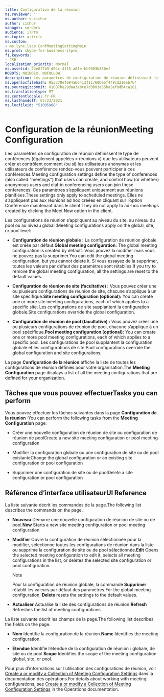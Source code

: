 ```yaml
---
title: Configuration de la réunion
ms.reviewer: ''
ms.author: v-cichur
author: cichur
manager: serdars
audience: ITPro
ms.topic: article
ms.custom:
- ms.lync.lscp.ConfMeetingSettingMain
ms.prod: skype-for-business-itpro
f1.keywords:
- CSH
localization_priority: Normal
ms.assetid: 24e8f749-d54c-4315-a8fe-bb9303b356ef
ROBOTS: NOINDEX, NOFOLLOW
description: Les paramètres de configuration de réunion définissent le type de conférences (également appelées « événements de réunion » ) que les utilisateurs peuvent créer, et contrôlent comment (ou si) les utilisateurs anonymes et les utilisateurs de conférence rendez-vous peuvent participer à ces conférences. Ces paramètres s’appliquent uniquement aux réunions planifiées. Elles ne s’appliquent pas aux réunions ad hoc créées en cliquant sur l’option Conférence maintenant dans le client.
ms.openlocfilehash: 053378ef694a66413f11760be5f449cd21e6b764
ms.sourcegitcommit: 01087be29daa3abce7d3b03a55ba5ef8db4ca161
ms.translationtype: MT
ms.contentlocale: fr-FR
ms.lasthandoff: 03/23/2021
ms.locfileid: "51095968"
---
```

# <a name="meeting-configuration"></a><span data-ttu-id="12987-105">Configuration de la réunion</span><span class="sxs-lookup"><span data-stu-id="12987-105">Meeting Configuration</span></span>

<span data-ttu-id="12987-106">Les paramètres de configuration de réunion définissent le type de conférences (également appelées « réunions ») que les utilisateurs peuvent créer et contrôlent comment (ou si) les utilisateurs anonymes et les utilisateurs de conférence rendez-vous peuvent participer à ces conférences.</span><span class="sxs-lookup"><span data-stu-id="12987-106">Meeting configuration settings define the type of conferences (also called "meetings") that users can create, and control how (or whether) anonymous users and dial-in conferencing users can join these conferences.</span></span> <span data-ttu-id="12987-107">Ces paramètres s’appliquent uniquement aux réunions planifiées.</span><span class="sxs-lookup"><span data-stu-id="12987-107">These settings only apply to scheduled meetings.</span></span> <span data-ttu-id="12987-108">Elles ne s’appliquent pas aux réunions ad hoc créées en cliquant sur l’option Conférence maintenant dans le client.</span><span class="sxs-lookup"><span data-stu-id="12987-108">They do not apply to ad-hoc meetings created by clicking the Meet Now option in the client.</span></span>

<span data-ttu-id="12987-109">Les configurations de réunion s’appliquent au niveau du site, au niveau du pool ou au niveau global :</span><span class="sxs-lookup"><span data-stu-id="12987-109">Meeting configurations apply on the global, site, or pool level:</span></span>

- <span data-ttu-id="12987-110">**Configuration de réunion globale :** La configuration de réunion globale est créée par défaut.</span><span class="sxs-lookup"><span data-stu-id="12987-110">**Global meeting configuration:** The global meeting configuration is created by default.</span></span> <span data-ttu-id="12987-111">Vous pouvez la modifier mais vous ne pouvez pas la supprimer.</span><span class="sxs-lookup"><span data-stu-id="12987-111">You can edit the global meeting configuration, but you cannot delete it.</span></span> <span data-ttu-id="12987-112">Si vous essayez de la supprimer, toutes les valeurs par défaut des paramètres sont rétablies.</span><span class="sxs-lookup"><span data-stu-id="12987-112">If you try to remove the global meeting configuration, all the settings are reset to the default values.</span></span>

- <span data-ttu-id="12987-113">**Configuration de réunion de site (facultative) :** Vous pouvez créer une ou plusieurs configurations de réunion de site, chacune s’applique à un site spécifique.</span><span class="sxs-lookup"><span data-stu-id="12987-113">**Site meeting configuration (optional):** You can create one or more site meeting configurations, each of which applies to a specific site.</span></span> <span data-ttu-id="12987-114">Les configurations de site supplantent la configuration globale.</span><span class="sxs-lookup"><span data-stu-id="12987-114">Site configurations override the global configuration.</span></span>

- <span data-ttu-id="12987-115">**Configuration de réunion de pool (facultative) :** Vous pouvez créer une ou plusieurs configurations de réunion de pool, chacune s’applique à un pool spécifique.</span><span class="sxs-lookup"><span data-stu-id="12987-115">**Pool meeting configuration (optional):** You can create one or more pool meeting configurations, each of which applies to a specific pool.</span></span> <span data-ttu-id="12987-116">Les configurations de pool supplantent la configuration globale et les configurations de site.</span><span class="sxs-lookup"><span data-stu-id="12987-116">Pool configurations override the global configuration and site configurations.</span></span>

<span data-ttu-id="12987-117">La page **Configuration de la réunion** affiche la liste de toutes les configurations de réunion définies pour votre organisation.</span><span class="sxs-lookup"><span data-stu-id="12987-117">The **Meeting Configuration** page displays a list of all the meeting configurations that are defined for your organization.</span></span>

## <a name="tasks-you-can-perform"></a><span data-ttu-id="12987-118">Tâches que vous pouvez effectuer</span><span class="sxs-lookup"><span data-stu-id="12987-118">Tasks you can perform</span></span>

<span data-ttu-id="12987-119">Vous pouvez effectuer les tâches suivantes dans la page **Configuration de la réunion** :</span><span class="sxs-lookup"><span data-stu-id="12987-119">You can perform the following tasks from the **Meeting Configuration** page:</span></span>

- <span data-ttu-id="12987-120">Créer une nouvelle configuration de réunion de site ou configuration de réunion de pool</span><span class="sxs-lookup"><span data-stu-id="12987-120">Create a new site meeting configuration or pool meeting configuration</span></span>

- <span data-ttu-id="12987-121">Modifier la configuration globale ou une configuration de site ou de pool existante</span><span class="sxs-lookup"><span data-stu-id="12987-121">Change the global configuration or an existing site configuration or pool configuration</span></span>

- <span data-ttu-id="12987-122">Supprimer une configuration de site ou de pool</span><span class="sxs-lookup"><span data-stu-id="12987-122">Delete a site configuration or pool configuration</span></span>

## <a name="ui-reference"></a><span data-ttu-id="12987-123">Référence d’interface utilisateur</span><span class="sxs-lookup"><span data-stu-id="12987-123">UI Reference</span></span>

<span data-ttu-id="12987-124">La liste suivante décrit les commandes de la page.</span><span class="sxs-lookup"><span data-stu-id="12987-124">The following list describes the commands on the page.</span></span>

- <span data-ttu-id="12987-125">**Nouveau** Démarre une nouvelle configuration de réunion de site ou de pool.</span><span class="sxs-lookup"><span data-stu-id="12987-125">**New** Starts a new site meeting configuration or pool meeting configuration.</span></span>

- <span data-ttu-id="12987-126">**Modifier** Ouvre la configuration de réunion sélectionnée pour la modifier, sélectionne toutes les configurations de réunion dans la liste ou supprime la configuration de site ou de pool sélectionnée.</span><span class="sxs-lookup"><span data-stu-id="12987-126">**Edit** Opens the selected meeting configuration to edit it, selects all meeting configurations in the list, or deletes the selected site configuration or pool configuration.</span></span>

    > [!NOTE]
    > <span data-ttu-id="12987-127">Pour la configuration de réunion globale, la commande **Supprimer** rétablit les valeurs par défaut des paramètres.</span><span class="sxs-lookup"><span data-stu-id="12987-127">For the global meeting configuration, **Delete** resets the settings to the default values.</span></span>

- <span data-ttu-id="12987-128">**Actualiser** Actualise la liste des configurations de réunion.</span><span class="sxs-lookup"><span data-stu-id="12987-128">**Refresh** Refreshes the list of meeting configurations.</span></span>

<span data-ttu-id="12987-129">La liste suivante décrit les champs de la page.</span><span class="sxs-lookup"><span data-stu-id="12987-129">The following list describes the fields on the page.</span></span>

- <span data-ttu-id="12987-130">**Nom** Identifie la configuration de la réunion.</span><span class="sxs-lookup"><span data-stu-id="12987-130">**Name** Identifies the meeting configuration.</span></span>

- <span data-ttu-id="12987-131">**Étendue** Identifie l’étendue de la configuration de réunion : globale, de site ou de pool.</span><span class="sxs-lookup"><span data-stu-id="12987-131">**Scope** Identifies the scope of the meeting configuration: global, site, or pool.</span></span>

<span data-ttu-id="12987-132">Pour plus d’informations sur l’utilisation des configurations de réunion, voir [Create a or modify a Collection of Meeting Configuration Settings](/previous-versions/office/lync-server-2013/lync-server-2013-create-or-modify-a-collection-of-meeting-configuration-settings) dans la documentation des opérations.</span><span class="sxs-lookup"><span data-stu-id="12987-132">For details about working with meeting configurations, see [Create a or modify a Collection of Meeting Configuration Settings](/previous-versions/office/lync-server-2013/lync-server-2013-create-or-modify-a-collection-of-meeting-configuration-settings) in the Operations documentation.</span></span>
